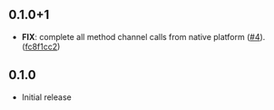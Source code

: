 ## 0.1.0+1

 - **FIX**: complete all method channel calls from native platform ([#4](https://github.com/lotum/lottie_native/issues/4)). ([fc8f1cc2](https://github.com/lotum/lottie_native/commit/fc8f1cc2a9be5e162b37c2726d424eebd0ca0f13))

## 0.1.0

- Initial release
